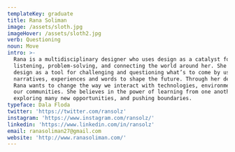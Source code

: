 ```yaml
---
templateKey: graduate
title: Rana Soliman
image: /assets/sloth.jpg
imageHover: /assets/sloth2.jpg
verb: Questioning
noun: Move
intro: >-
  Rana is a multidisciplinary designer who uses design as a catalyst for
  listening, problem-solving, and connecting the world around her. She utilizes
  design as a tool for challenging and questioning what’s to come by using
  narratives, experiences and words to shape the future. Through her designs,
  Rana wants to change the way we interact with technologies, environments, and
  our communities. She believes in the power of learning from one another,
  exploring many new opportunities, and pushing boundaries.
typeface: Dala Floda
twitter: 'https://twitter.com/ransolz'
instagram: 'https://www.instagram.com/ransolz/'
linkedin: 'https://www.linkedin.com/in/ransolz'
email: ranasoliman27@gmail.com
website: 'http://www.ranasoliman.com/'
---
```



